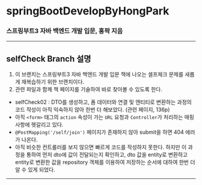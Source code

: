 # springBootDevelopByHongPark
### 스프링부트3 자바 백엔드 개발 입문, 홍팍 지음
---
## selfCheck Branch 설명 
1. 이 브랜치는 스프링부트3 자바 백엔드 개발 입문 책에 나오는 셀프체크 문제를 새롭게 재복습하기 위한 브랜치이다.
2. 관련 파일과 함께 책 페이지를 기술하여 바로 찾아볼 수 있도록 한다.

* selfCheck02 : DTO를 생성하고, 폼 데이터와 연결 및 엔티티로 변환하는 과정의 코드 작성이 아직 익숙하지 않아 한번 더 해보았다. (관련 페이지, 136p)
* 아직 `<form>` 태그의 `action` 속성이 가는 `URL` 요청과 `Controller`가 처리하는 매핑 사항에 헷갈리고 있다. 
* `@PostMapping('/self/join')` 페이지가 존재하지 않아 submit을 하면 404 에러가 나온다. 
* 아직 비슷한 컨트롤러를 보지 않으면 빠르게 코드를 작성하지 못한다. 하지만 이 과정을 통하여 먼저 dto에 값이 전달되는지 확인하고, dto 값을 entity로 변환하고 entity로 변환한 값을 repository 객체를 이용하여 저장하는 순서에 대하여 한번 더 알 수 있게 되었다.
---
